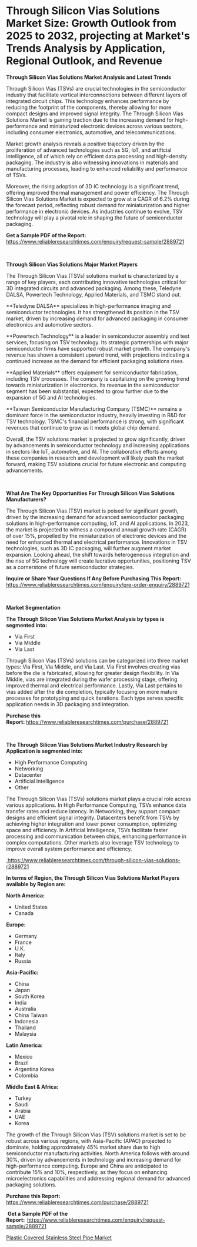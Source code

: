 <p><h1>Through Silicon Vias Solutions Market Size: Growth Outlook from 2025 to 2032, projecting at Market's Trends Analysis by Application, Regional Outlook, and Revenue</h1></p><p><strong>Through Silicon Vias Solutions Market Analysis and Latest Trends</strong></p>
<p><p>Through Silicon Vias (TSVs) are crucial technologies in the semiconductor industry that facilitate vertical interconnections between different layers of integrated circuit chips. This technology enhances performance by reducing the footprint of the components, thereby allowing for more compact designs and improved signal integrity. The Through Silicon Vias Solutions Market is gaining traction due to the increasing demand for high-performance and miniaturized electronic devices across various sectors, including consumer electronics, automotive, and telecommunications.</p><p>Market growth analysis reveals a positive trajectory driven by the proliferation of advanced technologies such as 5G, IoT, and artificial intelligence, all of which rely on efficient data processing and high-density packaging. The industry is also witnessing innovations in materials and manufacturing processes, leading to enhanced reliability and performance of TSVs.</p><p>Moreover, the rising adoption of 3D IC technology is a significant trend, offering improved thermal management and power efficiency. The Through Silicon Vias Solutions Market is expected to grow at a CAGR of 6.2% during the forecast period, reflecting robust demand for miniaturization and higher performance in electronic devices. As industries continue to evolve, TSV technology will play a pivotal role in shaping the future of semiconductor packaging.</p></p>
<p><strong>Get a Sample PDF of the Report:&nbsp;</strong> <a href="https://www.reliableresearchtimes.com/enquiry/request-sample/2889721?utm_campaign=2220&utm_medium=2&utm_source=Github&utm_content=ia&utm_term=14032025&utm_id=through-silicon-vias-solutions">https://www.reliableresearchtimes.com/enquiry/request-sample/2889721</a></p>
<p>&nbsp;</p>
<p><strong>Through Silicon Vias Solutions Major Market Players</strong></p>
<p><p>The Through Silicon Vias (TSVs) solutions market is characterized by a range of key players, each contributing innovative technologies critical for 3D integrated circuits and advanced packaging. Among these, Teledyne DALSA, Powertech Technology, Applied Materials, and TSMC stand out.</p><p>**Teledyne DALSA** specializes in high-performance imaging and semiconductor technologies. It has strengthened its position in the TSV market, driven by increasing demand for advanced packaging in consumer electronics and automotive sectors. </p><p>**Powertech Technology** is a leader in semiconductor assembly and test services, focusing on TSV technology. Its strategic partnerships with major semiconductor firms have supported robust market growth. The company's revenue has shown a consistent upward trend, with projections indicating a continued increase as the demand for efficient packaging solutions rises.</p><p>**Applied Materials** offers equipment for semiconductor fabrication, including TSV processes. The company is capitalizing on the growing trend towards miniaturization in electronics. Its revenue in the semiconductor segment has been substantial, expected to grow further due to the expansion of 5G and AI technologies.</p><p>**Taiwan Semiconductor Manufacturing Company (TSMC)** remains a dominant force in the semiconductor industry, heavily investing in R&D for TSV technology. TSMC's financial performance is strong, with significant revenues that continue to grow as it meets global chip demand.</p><p>Overall, the TSV solutions market is projected to grow significantly, driven by advancements in semiconductor technology and increasing applications in sectors like IoT, automotive, and AI. The collaborative efforts among these companies in research and development will likely push the market forward, making TSV solutions crucial for future electronic and computing advancements.</p></p>
<p>&nbsp;</p>
<p><strong>What Are The Key Opportunities For Through Silicon Vias Solutions Manufacturers?</strong></p>
<p><p>The Through Silicon Vias (TSV) market is poised for significant growth, driven by the increasing demand for advanced semiconductor packaging solutions in high-performance computing, IoT, and AI applications. In 2023, the market is projected to witness a compound annual growth rate (CAGR) of over 15%, propelled by the miniaturization of electronic devices and the need for enhanced thermal and electrical performance. Innovations in TSV technologies, such as 3D IC packaging, will further augment market expansion. Looking ahead, the shift towards heterogeneous integration and the rise of 5G technology will create lucrative opportunities, positioning TSV as a cornerstone of future semiconductor strategies.</p></p>
<p><strong>Inquire or Share Your Questions If Any Before Purchasing This Report:</strong> <a href="https://www.reliableresearchtimes.com/enquiry/pre-order-enquiry/2889721?utm_campaign=2220&utm_medium=2&utm_source=Github&utm_content=ia&utm_term=14032025&utm_id=through-silicon-vias-solutions">https://www.reliableresearchtimes.com/enquiry/pre-order-enquiry/2889721</a></p>
<p>&nbsp;</p>
<p><strong>Market Segmentation</strong></p>
<p><strong>The Through Silicon Vias Solutions Market Analysis by types is segmented into:</strong></p>
<p><ul><li>Via First</li><li>Via Middle</li><li>Via Last</li></ul></p>
<p><p>Through Silicon Vias (TSVs) solutions can be categorized into three market types: Via First, Via Middle, and Via Last. Via First involves creating vias before the die is fabricated, allowing for greater design flexibility. In Via Middle, vias are integrated during the wafer processing stage, offering improved thermal and electrical performance. Lastly, Via Last pertains to vias added after the die completion, typically focusing on more mature processes for prototyping and quick iterations. Each type serves specific application needs in 3D packaging and integration.</p></p>
<p><strong>Purchase this Report:&nbsp;</strong><a href="https://www.reliableresearchtimes.com/purchase/2889721?utm_campaign=2220&utm_medium=2&utm_source=Github&utm_content=ia&utm_term=14032025&utm_id=through-silicon-vias-solutions">https://www.reliableresearchtimes.com/purchase/2889721</a></p>
<p>&nbsp;</p>
<p><strong>The Through Silicon Vias Solutions Market Industry Research by Application is segmented into:</strong></p>
<p><ul><li>High Performance Computing</li><li>Networking</li><li>Datacenter</li><li>Artificial Intelligence</li><li>Other</li></ul></p>
<p><p>The Through Silicon Vias (TSVs) solutions market plays a crucial role across various applications. In High Performance Computing, TSVs enhance data transfer rates and reduce latency. In Networking, they support compact designs and efficient signal integrity. Datacenters benefit from TSVs by achieving higher integration and lower power consumption, optimizing space and efficiency. In Artificial Intelligence, TSVs facilitate faster processing and communication between chips, enhancing performance in complex computations. Other markets also leverage TSV technology to improve overall system performance and efficiency.</p></p>
<p><a href="https://www.reliableresearchtimes.com/through-silicon-vias-solutions-r2889721?utm_campaign=2220&utm_medium=2&utm_source=Github&utm_content=ia&utm_term=14032025&utm_id=through-silicon-vias-solutions">&nbsp;https://www.reliableresearchtimes.com/through-silicon-vias-solutions-r2889721</a></p>
<p><strong>In terms of Region, the Through Silicon Vias Solutions Market Players available by Region are:</strong></p>
<p>
    <p> <strong> North America: </strong>
        <ul>
            <li>United States</li>
            <li>Canada</li>
        </ul>
        </p> 
    <p> <strong> Europe: </strong>
        <ul>
            <li>Germany</li>
            <li>France</li>
            <li>U.K.</li>
            <li>Italy</li>
            <li>Russia</li>
        </ul>
        </p> 
    <p> <strong> Asia-Pacific: </strong>
        <ul>
            <li>China</li>
            <li>Japan</li>
            <li>South Korea</li>
            <li>India</li>
            <li>Australia</li>
            <li>China Taiwan</li>
            <li>Indonesia</li>
            <li>Thailand</li>
            <li>Malaysia</li>
        </ul>
        </p> 
    <p> <strong> Latin America: </strong>
        <ul>
            <li>Mexico</li>
            <li>Brazil</li>
            <li>Argentina Korea</li>
            <li>Colombia</li>
        </ul>
        </p> 
    <p> <strong> Middle East & Africa: </strong>
        <ul>
            <li>Turkey</li>
            <li>Saudi</li>
            <li>Arabia</li>
            <li>UAE</li>
            <li>Korea</li>
        </ul>
    </p>
    </p>
<p><p>The growth of the Through Silicon Vias (TSV) solutions market is set to be robust across various regions, with Asia-Pacific (APAC) projected to dominate, holding approximately 45% market share due to high semiconductor manufacturing activities. North America follows with around 30%, driven by advancements in technology and increasing demand for high-performance computing. Europe and China are anticipated to contribute 15% and 10%, respectively, as they focus on enhancing microelectronics capabilities and addressing regional demand for advanced packaging solutions.</p></p>
<p><strong>Purchase this Report: </strong><a href="https://www.reliableresearchtimes.com/purchase/2889721?utm_campaign=2220&utm_medium=2&utm_source=Github&utm_content=ia&utm_term=14032025&utm_id=through-silicon-vias-solutions">https://www.reliableresearchtimes.com/purchase/2889721</a></p>
<p>&nbsp;<strong>Get a Sample PDF of the Report:&nbsp;&nbsp;</strong><a href="https://www.reliableresearchtimes.com/enquiry/request-sample/2889721?utm_campaign=2220&utm_medium=2&utm_source=Github&utm_content=ia&utm_term=14032025&utm_id=through-silicon-vias-solutions">https://www.reliableresearchtimes.com/enquiry/request-sample/2889721</a></p>
<p><strong></strong></p>
<p><p><a href="https://github.com/jerhoskinson197676/Market-Research-Report-List-1/blob/main/plastic-covered-stainless-steel-pipe-market.md?utm_campaign=2220&utm_medium=2&utm_source=Github&utm_content=ia&utm_term=14032025&utm_id=through-silicon-vias-solutions">Plastic Covered Stainless Steel Pipe Market</a></p></p>